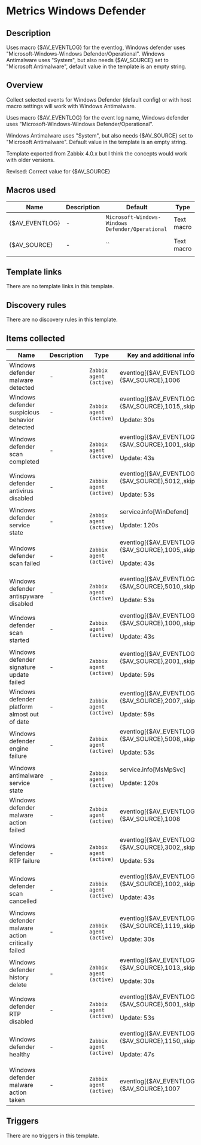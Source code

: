 # Metrics Windows Defender

## Description

Uses macro {$AV_EVENTLOG} for the eventlog, Windows defender uses "Microsoft-Windows-Windows Defender/Operational". Windows Antimalware uses "System", but also needs {$AV_SOURCE} set to "Microsoft Antimalware", default value in the template is an empty string.

## Overview

Collect selected events for Windows Defender (default config) or with host macro settings will work with Windows Antimalware. 


Uses macro {$AV\_EVENTLOG} for the event log name, Windows defender uses "Microsoft-Windows-Windows Defender/Operational". 


Windows Antimalware uses "System", but also needs {$AV\_SOURCE} set to "Microsoft Antimalware". Default value in the template is an empty string.


Template exported from Zabbix 4.0.x but I think the concepts would work with older versions. 


Revised: Correct value for {$AV\_SOURCE}



## Macros used

|Name|Description|Default|Type|
|----|-----------|-------|----|
|{$AV_EVENTLOG}|<p>-</p>|`Microsoft-Windows-Windows Defender/Operational`|Text macro|
|{$AV_SOURCE}|<p>-</p>|``|Text macro|
## Template links

There are no template links in this template.

## Discovery rules

There are no discovery rules in this template.

## Items collected

|Name|Description|Type|Key and additional info|
|----|-----------|----|----|
|Windows defender malware detected|<p>-</p>|`Zabbix agent (active)`|eventlog[{$AV_EVENTLOG},,,{$AV_SOURCE},1006|1116,,skip]<p>Update: 37s</p>|
|Windows defender suspicious behavior detected|<p>-</p>|`Zabbix agent (active)`|eventlog[{$AV_EVENTLOG},,,{$AV_SOURCE},1015,,skip]<p>Update: 30s</p>|
|Windows defender scan completed|<p>-</p>|`Zabbix agent (active)`|eventlog[{$AV_EVENTLOG},,,{$AV_SOURCE},1001,,skip]<p>Update: 43s</p>|
|Windows defender antivirus disabled|<p>-</p>|`Zabbix agent (active)`|eventlog[{$AV_EVENTLOG},,,{$AV_SOURCE},5012,,skip]<p>Update: 53s</p>|
|Windows defender service state|<p>-</p>|`Zabbix agent (active)`|service.info[WinDefend]<p>Update: 120s</p>|
|Windows defender scan failed|<p>-</p>|`Zabbix agent (active)`|eventlog[{$AV_EVENTLOG},,,{$AV_SOURCE},1005,,skip]<p>Update: 43s</p>|
|Windows defender antispyware disabled|<p>-</p>|`Zabbix agent (active)`|eventlog[{$AV_EVENTLOG},,,{$AV_SOURCE},5010,,skip]<p>Update: 53s</p>|
|Windows defender scan started|<p>-</p>|`Zabbix agent (active)`|eventlog[{$AV_EVENTLOG},,,{$AV_SOURCE},1000,,skip]<p>Update: 43s</p>|
|Windows defender signature update failed|<p>-</p>|`Zabbix agent (active)`|eventlog[{$AV_EVENTLOG},,,{$AV_SOURCE},2001,,skip]<p>Update: 59s</p>|
|Windows defender platform almost out of date|<p>-</p>|`Zabbix agent (active)`|eventlog[{$AV_EVENTLOG},,,{$AV_SOURCE},2007,,skip]<p>Update: 59s</p>|
|Windows defender engine failure|<p>-</p>|`Zabbix agent (active)`|eventlog[{$AV_EVENTLOG},,,{$AV_SOURCE},5008,,skip]<p>Update: 53s</p>|
|Windows antimalware service state|<p>-</p>|`Zabbix agent (active)`|service.info[MsMpSvc]<p>Update: 120s</p>|
|Windows defender malware action failed|<p>-</p>|`Zabbix agent (active)`|eventlog[{$AV_EVENTLOG},,,{$AV_SOURCE},1008|1118,,skip]<p>Update: 30s</p>|
|Windows defender RTP failure|<p>-</p>|`Zabbix agent (active)`|eventlog[{$AV_EVENTLOG},,,{$AV_SOURCE},3002,,skip]<p>Update: 53s</p>|
|Windows defender scan cancelled|<p>-</p>|`Zabbix agent (active)`|eventlog[{$AV_EVENTLOG},,,{$AV_SOURCE},1002,,skip]<p>Update: 43s</p>|
|Windows defender malware action critically failed|<p>-</p>|`Zabbix agent (active)`|eventlog[{$AV_EVENTLOG},,,{$AV_SOURCE},1119,,skip]<p>Update: 30s</p>|
|Windows defender history delete|<p>-</p>|`Zabbix agent (active)`|eventlog[{$AV_EVENTLOG},,,{$AV_SOURCE},1013,,skip]<p>Update: 30s</p>|
|Windows defender RTP disabled|<p>-</p>|`Zabbix agent (active)`|eventlog[{$AV_EVENTLOG},,,{$AV_SOURCE},5001,,skip]<p>Update: 53s</p>|
|Windows defender healthy|<p>-</p>|`Zabbix agent (active)`|eventlog[{$AV_EVENTLOG},,,{$AV_SOURCE},1150,,skip]<p>Update: 47s</p>|
|Windows defender malware action taken|<p>-</p>|`Zabbix agent (active)`|eventlog[{$AV_EVENTLOG},,,{$AV_SOURCE},1007|1117,,skip]<p>Update: 41s</p>|
## Triggers

There are no triggers in this template.

